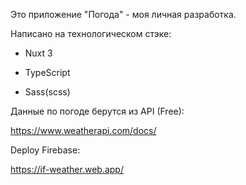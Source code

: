 Это приложение "Погода" - моя личная разработка.

Написано на технологическом стэке:

* Nuxt 3

* TypeScript

* Sass(scss) 

Данные по погоде берутся из API (Free):

https://www.weatherapi.com/docs/

Deploy Firebase:

https://if-weather.web.app/